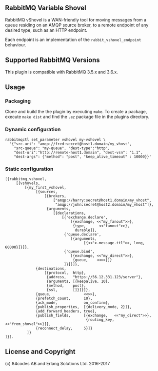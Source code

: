 ## RabbitMQ Variable Shovel

RabbitMQ vShovel is a WAN-friendly tool for moving messages from
a queue residing on an AMQP source broker, to a remote endpoint of any desired type, such as an HTTP endpoint.

Each endpoint is an implementation of the `rabbit_vshovel_endpoint` behaviour.


## Supported RabbitMQ Versions

This plugin is compatible with RabbitMQ 3.5.x and 3.6.x.


## Usage        

### Packaging

Clone and build the the plugin by executing `make`. To create a package, execute `make dist` and find the `.ez` package file in the plugins directory.

### Dynamic configuration

```
rabbitmqctl set_parameter vshovel my-vshovel \
  '{"src-uri": "amqp://fred:secret@host1.domain/my_vhost",
    "src-queue": "my-queue", "dest-type":"http",
    "dest-uri":"http://remote-host1.domain", "dest-vsn": "1.1",
    "dest-args": {"method": "post", "keep_alive_timeout" : 10000}}'
```

### Static configuration

```
[{rabbitmq_vshovel,
     [{vshovels,
         [{my_first_vshovel,
              [{sources,
                  [{brokers,
                      ["amqp://harry:secret@host1.domain/my_vhost",
                       "amqp://john:secret@host2.domain/my_vhost"]},
                   {arguments,
                      [{declarations,
                          [{'exchange.declare',
                              [{exchange, <<"my_fanout">>},
                               {type,      <<"fanout">>},
                                durable]},
                           {'queue.declare',
                              [{arguments,
                                    [{<<"x-message-ttl">>, long, 60000}]}]},
                           {'queue.bind',
                              [{exchange, <<"my_direct">>},
                               {queue,    <<>>}]}
                           ]}]}]},
              {destinations,
                  [{protocol,  http},
                   {address,   "https://56.12.331.123/server"},
                   {arguments, [{keepalive, 10},
                   {method,	   post},
                   {ssl,       []}]}]},
              {queue,               <<>>},
              {prefetch_count,      10},
              {ack_mode,            on_confirm},
              {publish_properties,  [{delivery_mode, 2}]},
              {add_forward_headers, true},
              {publish_fields,      [{exchange,   <<"my_direct">>},
                                     {routing_key, <<"from_shovel">>}]},
              {reconnect_delay,     5}]}
          ]}
]}].

```

## License and Copyright

(c) 84codes AB and Erlang Solutions Ltd. 2016-2017
